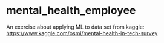 # mental_health_employee
An exercise about applying ML to data set from kaggle: https://www.kaggle.com/osmi/mental-health-in-tech-survey

